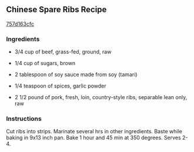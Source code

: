## Chinese Spare Ribs Recipe

[757d163cfc](http://cookeatshare.com/recipes/chinese-spare-ribs-15903)

### Ingredients

 - 3/4 cup of beef, grass-fed, ground, raw

 - 1/4 cup of sugars, brown

 - 2 tablespoon of soy sauce made from soy (tamari)

 - 1/4 teaspoon of spices, garlic powder

 - 2 1/2 pound of pork, fresh, loin, country-style ribs, separable lean only, raw

### Instructions

Cut ribs into strips. Marinate several hrs in other ingredients. Baste while baking in 9x13 inch pan. Bake 1 hour and 45 min at 350 degrees. Serves 2-4.